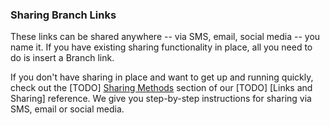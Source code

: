 ### Sharing Branch Links

These links can be shared anywhere -- via SMS, email, social media -- you name it. If you have existing sharing functionality in place, all you need to do is insert a Branch link.

If you don't have sharing in place and want to get up and running quickly, check out the [TODO] [Sharing Methods]() section of our [TODO] [Links and Sharing] reference. We give you step-by-step instructions for sharing via SMS, email or social media.